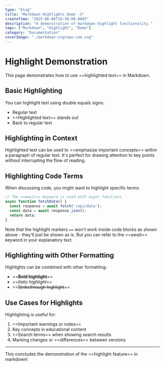 ```yaml
---
type: "blog"
title: "Markdown Highlights Demo -3"
createTime: "2025-06-06T16:30:00.000Z"
description: "A demonstration of markdown highlight functionality."
tags: ["Markdown", "Highlight", "Demo"]
category: "Documentation"
coverImage: "./markdown-svgrepo-com.svg"
---
```


# Highlight Demonstration

This page demonstrates how to use ==highlighted text== in Markdown.

## Basic Highlighting

You can highlight text using double equals signs:

- Regular text
- ==Highlighted text== stands out
- Back to regular text

## Highlighting in Context

Highlighted text can be used to ==emphasize important concepts== within a paragraph of regular text. It's perfect for drawing attention to key points without interrupting the flow of reading.

## Highlighting Code Terms

When discussing code, you might want to highlight specific terms:

```javascript
// The ==await== keyword is used with async functions
async function fetchData() {
  const response = await fetch('/api/data');
  const data = await response.json();
  return data;
}
```

Note that the highlight markers `==` won't work inside code blocks as shown above - they'll just be shown as is. But you can refer to the ==await== keyword in your explanatory text.

## Highlighting with Other Formatting

Highlights can be combined with other formatting:

- ==**Bold highlight**==
- ==*Italic highlight*==
- ==~~Strikethrough highlight~~==

## Use Cases for Highlights

Highlighting is useful for:

1. ==Important warnings or notes==
2. Key concepts in educational content
3. ==Search terms== when showing search results
4. Marking changes or ==differences== between versions

---

This concludes the demonstration of the ==highlight feature== in markdown!
